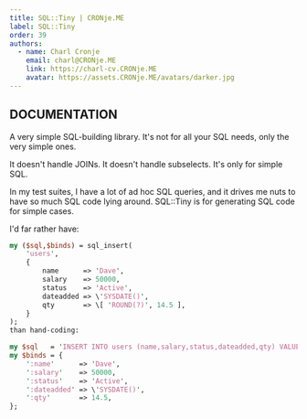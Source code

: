 ```yaml
---
title: SQL::Tiny | CRONje.ME
label: SQL::Tiny
order: 39
authors:
  - name: Charl Cronje
    email: charl@CRONje.ME
    link: https://charl-cv.CRONje.ME
    avatar: https://assets.CRONje.ME/avatars/darker.jpg
---
```

## DOCUMENTATION
A very simple SQL-building library. It's not for all your SQL needs, only the very simple ones.

It doesn't handle JOINs. It doesn't handle subselects. It's only for simple SQL.

In my test suites, I have a lot of ad hoc SQL queries, and it drives me nuts to have so much SQL code lying around. SQL::Tiny is for generating SQL code for simple cases.

I'd far rather have:

```perl
my ($sql,$binds) = sql_insert(
    'users',
    {
        name      => 'Dave',
        salary    => 50000,
        status    => 'Active',
        dateadded => \'SYSDATE()',
        qty       => \[ 'ROUND(?)', 14.5 ],
    }
);
than hand-coding:

my $sql   = 'INSERT INTO users (name,salary,status,dateadded,qty) VALUES (:name,:status,:salary,SYSDATE(),ROUND(:qty))';
my $binds = {
    ':name'      => 'Dave',
    ':salary'    => 50000,
    ':status'    => 'Active',
    ':dateadded' => \'SYSDATE()',
    ':qty'       => 14.5,
};
```

